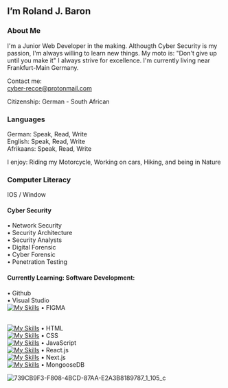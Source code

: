 ## I’m Roland J. Baron

### About Me

I'm a Junior Web Developer in the making. Althougth Cyber Security is my passion, I'm always willing to learn new things. My moto is: "Don't give up until you make it" I always strive for excellence. I'm currently living near Frankfurt-Main Germany.

Contact me:<br>
cyber-recce@protonmail.com 

Citizenship: German - South African

### Languages
German: Speak, Read, Write<br>
English: Speak, Read, Write<br>
Afrikaans: Speak, Read, Write<br>

I enjoy: Riding my Motorcycle, Working on cars, Hiking, and being in Nature

### Computer Literacy<br>

IOS / Window

#### Cyber Security
• Network Security<br>
• Security Architecture<br>
• Security Analysts<br>
• Digital Forensic<br>
• Cyber Forensic<br>
• Penetration Testing<br>

#### Currently Learning: Software Development:<br> 

• Github<br>
• Visual Studio<br>
[![My Skills](https://skillicons.dev/icons?i=figma)](https://skillicons.dev) • FIGMA<br>
<br>

[![My Skills](https://skillicons.dev/icons?i=html)](https://skillicons.dev) • HTML<br>
[![My Skills](https://skillicons.dev/icons?i=css)](https://skillicons.dev) • CSS<br>
[![My Skills](https://skillicons.dev/icons?i=js)](https://skillicons.dev) • JavaScript<br>
[![My Skills](https://skillicons.dev/icons?i=react)](https://skillicons.dev) • React.js<br>
[![My Skills](https://skillicons.dev/icons?i=nextjs)](https://skillicons.dev) • Next.js<br>
[![My Skills](https://skillicons.dev/icons?i=mongodb)](https://skillicons.dev) • MongooseDB<br>

![739CB9F3-F808-4BCD-87AA-E2A3B8189787_1_105_c](https://github.com/RolandJBaron/RolandJBaron/assets/142206832/1491636e-294d-47ef-ab97-0c888bc1fe7c)



